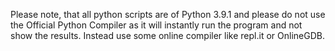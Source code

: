 Please note, that all python scripts are of Python 3.9.1 and please do not use the Official Python Compiler as it will instantly run the program and not show the results. Instead use some online compiler like repl.it or OnlineGDB.